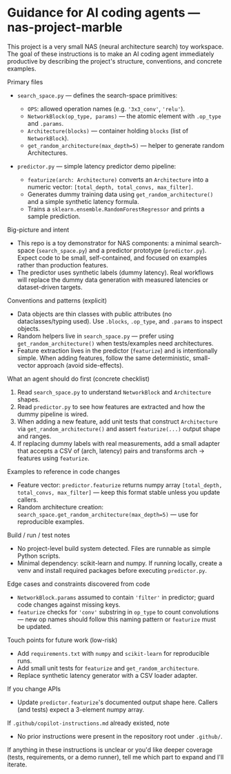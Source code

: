 # Guidance for AI coding agents — nas-project-marble

This project is a very small NAS (neural architecture search) toy workspace. The goal of these instructions is to make an AI coding agent immediately productive by describing the project's structure, conventions, and concrete examples.

Primary files
- `search_space.py` — defines the search-space primitives:
  - `OPS`: allowed operation names (e.g. `'3x3_conv'`, `'relu'`).
  - `NetworkBlock(op_type, params)` — the atomic element with `.op_type` and `.params`.
  - `Architecture(blocks)` — container holding `blocks` (list of `NetworkBlock`).
  - `get_random_architecture(max_depth=5)` — helper to generate random Architectures.

- `predictor.py` — simple latency predictor demo pipeline:
  - `featurize(arch: Architecture)` converts an `Architecture` into a numeric vector: `[total_depth, total_convs, max_filter]`.
  - Generates dummy training data using `get_random_architecture()` and a simple synthetic latency formula.
  - Trains a `sklearn.ensemble.RandomForestRegressor` and prints a sample prediction.

Big-picture and intent
- This repo is a toy demonstrator for NAS components: a minimal search-space (`search_space.py`) and a predictor prototype (`predictor.py`). Expect code to be small, self-contained, and focused on examples rather than production features.
- The predictor uses synthetic labels (dummy latency). Real workflows will replace the dummy data generation with measured latencies or dataset-driven targets.

Conventions and patterns (explicit)
- Data objects are thin classes with public attributes (no dataclasses/typing used). Use `.blocks`, `.op_type`, and `.params` to inspect objects.
- Random helpers live in `search_space.py` — prefer using `get_random_architecture()` when tests/examples need architectures.
- Feature extraction lives in the predictor (`featurize`) and is intentionally simple. When adding features, follow the same deterministic, small-vector approach (avoid side-effects).

What an agent should do first (concrete checklist)
1. Read `search_space.py` to understand `NetworkBlock` and `Architecture` shapes.
2. Read `predictor.py` to see how features are extracted and how the dummy pipeline is wired.
3. When adding a new feature, add unit tests that construct `Architecture` via `get_random_architecture()` and assert `featurize(...)` output shape and ranges.
4. If replacing dummy labels with real measurements, add a small adapter that accepts a CSV of (arch, latency) pairs and transforms arch -> features using `featurize`.

Examples to reference in code changes
- Feature vector: `predictor.featurize` returns numpy array `[total_depth, total_convs, max_filter]` — keep this format stable unless you update callers.
- Random architecture creation: `search_space.get_random_architecture(max_depth=5)` — use for reproducible examples.

Build / run / test notes
- No project-level build system detected. Files are runnable as simple Python scripts.
- Minimal dependency: scikit-learn and numpy. If running locally, create a venv and install required packages before executing `predictor.py`.

Edge cases and constraints discovered from code
- `NetworkBlock.params` assumed to contain `'filter'` in predictor; guard code changes against missing keys.
- `featurize` checks for `'conv'` substring in `op_type` to count convolutions — new op names should follow this naming pattern or `featurize` must be updated.

Touch points for future work (low-risk)
- Add `requirements.txt` with `numpy` and `scikit-learn` for reproducible runs.
- Add small unit tests for `featurize` and `get_random_architecture`.
- Replace synthetic latency generator with a CSV loader adapter.

If you change APIs
- Update `predictor.featurize`'s documented output shape here. Callers (and tests) expect a 3-element numpy array.

If `.github/copilot-instructions.md` already existed, note
- No prior instructions were present in the repository root under `.github/`.

If anything in these instructions is unclear or you'd like deeper coverage (tests, requirements, or a demo runner), tell me which part to expand and I'll iterate.